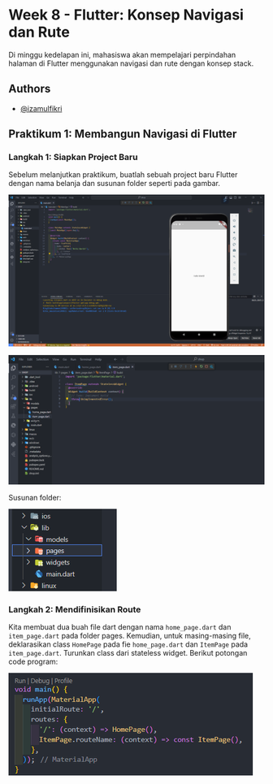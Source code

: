 # Week 8 - Flutter: Konsep Navigasi dan Rute

Di minggu kedelapan ini, mahasiswa akan mempelajari perpindahan halaman di Flutter menggunakan navigasi dan rute dengan konsep stack.

## Authors

- [@izamulfikri](https://www.github.com/zenosance)

## Praktikum 1: Membangun Navigasi di Flutter

### Langkah 1: Siapkan Project Baru
Sebelum melanjutkan praktikum, buatlah sebuah project baru Flutter dengan nama belanja dan susunan folder seperti pada gambar.

![hasil](docs/l1.png)

![hasil](docs/l1b.png)

Susunan folder:

![hasil](docs/l1c.png)

### Langkah 2: Mendifinisikan Route
Kita membuat dua buah file dart dengan nama ```home_page.dart``` dan ```item_page.dart``` pada folder pages. Kemudian, untuk masing-masing file, deklarasikan class ```HomePage``` pada fie ```home_page.dart``` dan ```ItemPage``` pada ```item_page.dart```. Turunkan class dari stateless widget. Berikut potongan code program:

![hasil](docs/l2.png)

